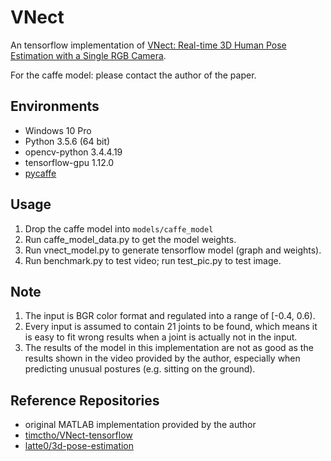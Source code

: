 # VNect

An tensorflow implementation of [VNect: Real-time 3D Human Pose Estimation with a Single RGB Camera](http://gvv.mpi-inf.mpg.de/projects/VNect/).

For the caffe model: please contact the author of the paper.

## Environments

- Windows 10 Pro
- Python 3.5.6 (64 bit)
- opencv-python 3.4.4.19
- tensorflow-gpu 1.12.0
- [pycaffe](https://github.com/BVLC/caffe/tree/windows)

## Usage

1. Drop the caffe model into `models/caffe_model`
2. Run caffe_model_data.py to get the model weights.
3. Run vnect_model.py to generate tensorflow model (graph and weights).
4. Run benchmark.py to test video; run test_pic.py to test image.

## Note

1. The input is BGR color format and regulated into a range of [-0.4, 0.6).
2. Every input is assumed to contain 21 joints to be found, which means it is easy to fit wrong results when a joint is actually not in the input.
3. The results of the model in this implementation are not as good as the results shown in the video provided by the author, especially when predicting unusual postures (e.g. sitting on the ground).

## Reference Repositories

- original MATLAB implementation provided by the author
- [timctho/VNect-tensorflow](https://github.com/timctho/VNect-tensorflow)
- [latte0/3d-pose-estimation](https://github.com/timctho/VNect-tensorflow)